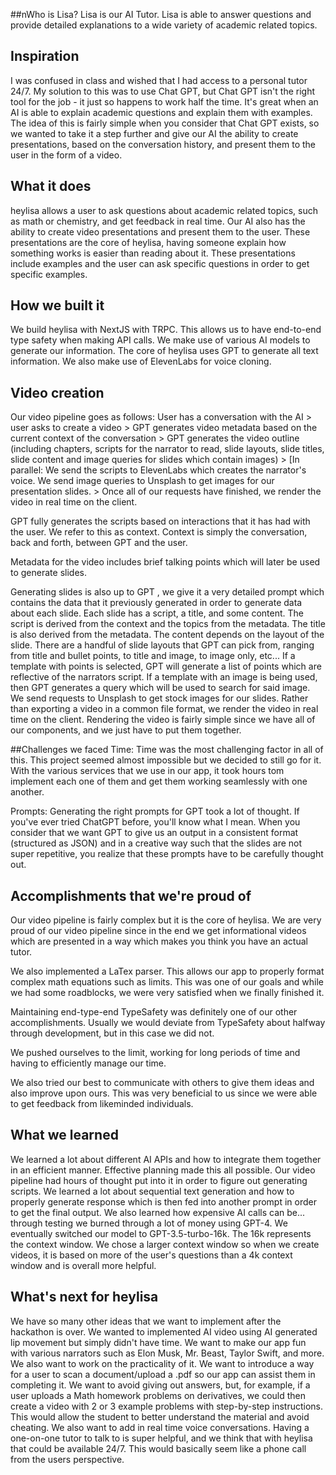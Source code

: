 ##nWho is Lisa?
Lisa is our AI Tutor. Lisa is able to answer questions and provide detailed explanations to a wide variety of academic related topics. 

## Inspiration
I was confused in class and wished that I had access to a personal tutor 24/7. My solution to this was to use Chat GPT, but Chat GPT isn't the right tool for the job - it just so happens to work half the time. It's great when an AI is able to explain academic questions and explain them with examples. The idea of this is fairly simple when you consider that Chat GPT exists, so we wanted to take it a step further and give our AI the ability to create presentations, based on the conversation history, and present them to the user in the form of a video.

## What it does
heylisa allows a user to ask questions about academic related topics, such as math or chemistry, and get feedback in real time. Our AI also has the ability to create video presentations and present them to the user. These presentations are the core of heylisa, having someone explain how something works is easier than reading about it. These presentations include examples and the user can ask specific questions in order to get specific examples. 

## How we built it
We build heylisa with NextJS with TRPC. This allows us to have end-to-end type safety when making API calls. We make use of various AI models to generate our information. The core of heylisa uses GPT to generate all text information. We also make use of ElevenLabs for voice cloning.

## Video creation
Our video pipeline goes as follows:
User has a conversation with the AI > user asks to create a video > GPT generates video metadata based on the current context of the conversation > GPT generates the video outline (including chapters, scripts for the narrator to read, slide layouts, slide titles, slide content and image queries for slides which contain images) > [In parallel: We send the scripts to ElevenLabs which creates the narrator's voice. We send image queries to Unsplash to get images for our presentation slides. > Once all of our requests have finished, we render the video in real time on the client.

GPT fully generates the scripts based on interactions that it has had with the user. We refer to this as context. Context is simply the conversation, back and forth, between GPT and the user.

Metadata for the video includes brief talking points which will later be used to generate slides.

Generating slides is also up to GPT , we give it a very detailed prompt which contains the data that it previously generated in order to generate data about each slide. Each slide has a script, a title, and some content. The script is derived from the context and the topics from the metadata. The title is also derived from the metadata. The content depends on the layout of the slide. There are a handful of slide layouts that GPT can pick from, ranging from title and bullet points, to title and image, to image only, etc... If a template with points is selected, GPT will generate a list of points which are reflective of the narrators script. If a template with an image is being used, then GPT generates a query which will be used to search for said image. We send requests to Unsplash to get stock images for our slides. Rather than exporting a video in a common file format, we render the video in real time on the client. Rendering the video is fairly simple since we have all of our components, and we just have to put them together.

##Challenges we faced
Time: Time was the most challenging factor in all of this. This project seemed almost impossible but we decided to still go for it. With the various services that we use in our app, it took hours tom implement each one of them and get them working seamlessly with one another.

Prompts: Generating the right prompts for GPT took a lot of thought. If you've ever tried ChatGPT before, you'll know what I mean. When you consider that we want GPT to give us an output in a consistent format (structured as JSON) and in a creative way such that the slides are not super repetitive, you realize that these prompts have to be carefully thought out.

## Accomplishments that we're proud of
Our video pipeline is fairly complex but it is the core of heylisa. We are very proud of our video pipeline since in the end we get informational videos which are presented in a way which makes you think you have an actual tutor.

We also implemented a LaTex parser. This allows our app to properly format complex math equations such as limits. This was one of our goals and while we had some roadblocks, we were very satisfied when we finally finished it.

Maintaining end-type-end TypeSafety was definitely one of our other accomplishments. Usually we would deviate from TypeSafety about halfway through development, but in this case we did not.

We pushed ourselves to the limit, working for long periods of time and having to efficiently manage our time.

We also tried our best to communicate with others to give them ideas and also improve upon ours. This was very beneficial to us since we were able to get feedback from likeminded individuals.

## What we learned
We learned a lot about different AI APIs and how to integrate them together in an efficient manner. Effective planning made this all possible. Our video pipeline had hours of thought put into it in order to figure out generating scripts. We learned a lot about sequential text generation and how to properly generate response which is then fed into another prompt in order to get the final output. We also learned how expensive AI calls can be... through testing we burned through a lot of money using GPT-4. We eventually switched our model to GPT-3.5-turbo-16k. The 16k represents the context window. We chose a larger context window so when we create videos, it is based on more of the user's questions than a 4k context window and is overall more helpful.

## What's next for heylisa
We have so many other ideas that we want to implement after the hackathon is over. We wanted to implemented AI video using AI generated lip movement but simply didn't have time. We want to make our app fun with various narrators such as Elon Musk, Mr. Beast, Taylor Swift, and more. We also want to work on the practicality of it. We want to introduce a way for a user to scan a document/upload a .pdf so our app can assist them in completing it. We want to avoid giving out answers, but, for example, if a user uploads a Math homework problems on derivatives, we could then create a video with 2 or 3 example problems with step-by-step instructions. This would allow the student to better understand the material and avoid cheating. We also want to add in real time voice conversations. Having a one-on-one tutor to talk to is super helpful, and we think that with heylisa that could be available 24/7. This would basically seem like a phone call from the users perspective. 
